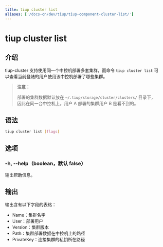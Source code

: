 ```yaml
---
title: tiup cluster list
aliases: ['/docs-cn/dev/tiup/tiup-component-cluster-list/']
---
```


# tiup cluster list

## 介绍

tiup-cluster 支持使用同一个中控机部署多套集群，而命令 `tiup cluster list` 可以查看当前登陆的用户使用该中控机部署了哪些集群。

> **注意：**
> 
> 部署的集群数据默认放在 `~/.tiup/storage/cluster/clusters/` 目录下，因此在同一台中控机上，用户 A 部署的集群用户 B 是看不到的。

## 语法

```sh
tiup cluster list [flags]
```

## 选项

### -h, --help（boolean，默认 false）

输出帮助信息。

## 输出

输出含有以下字段的表格：

- Name：集群名字
- User：部署用户
- Version：集群版本
- Path：集群部署数据在中控机上的路径
- PrivateKey：连接集群的私钥所在路径